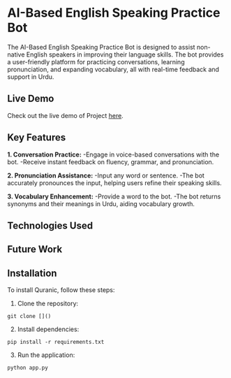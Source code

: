 # AI-Based English Speaking Practice Bot

The AI-Based English Speaking Practice Bot is designed to assist non-native English speakers in improving their language skills. The bot provides a user-friendly platform for practicing conversations, learning pronunciation, and expanding vocabulary, all with real-time feedback and support in Urdu.

## Live Demo

Check out the live demo of Project [here]().

## Key Features

**1. Conversation Practice:** 
 -Engage in voice-based conversations with the bot. 
 -Receive instant feedback on fluency, grammar, and pronunciation.

**2. Pronunciation Assistance:**
 -Input any word or sentence.
 -The bot accurately pronounces the input, helping users refine their speaking skills.

**3. Vocabulary Enhancement:**
 -Provide a word to the bot.
 -The bot returns synonyms and their meanings in Urdu, aiding vocabulary growth.

## Technologies Used

## Future Work

## Installation

To install Quranic, follow these steps:

1. Clone the repository:

```
git clone []()
```

2. Install dependencies:

```
pip install -r requirements.txt
```

3. Run the application:

```
python app.py
```



